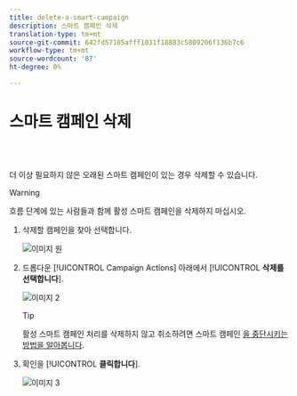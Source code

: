 ```yaml
---
title: delete-a-smart-campaign
description: 스마트 캠페인 삭제
translation-type: tm+mt
source-git-commit: 642fd57105afff1031f18883c5809206f136b7c6
workflow-type: tm+mt
source-wordcount: '87'
ht-degree: 0%

---
```



# 스마트 캠페인 삭제

<br> 

더 이상 필요하지 않은 오래된 스마트 캠페인이 있는 경우 삭제할 수 있습니다.

>[!WARNING]
>
>흐름 단계에 있는 사람들과 함께 활성 스마트 캠페인을 삭제하지 마십시오.

1. 삭제할 캠페인을 찾아 선택합니다.

   ![이미지 원](/help/sky/assets/smart-campaigns/delete-a-smart-campaign/delete-a-smart-campaign-1.png)

1. 드롭다운 [!UICONTROL Campaign Actions] 아래에서 [!UICONTROL **삭제를 선택합니다**].

   ![이미지 2](/help/sky/assets/smart-campaigns/delete-a-smart-campaign/delete-a-smart-campaign-2.png)

   >[!TIP]
   >
   >활성 스마트 캠페인 처리를 삭제하지 않고 취소하려면 스마트 캠페인 [을 중단시키는 방법을 알아봅니다](https://docs.marketo.com/display/DOCS/Abort+a+Smart+Campaign).

1. 확인을 [!UICONTROL **클릭합니다**].

   ![이미지 3](/help/sky/assets/smart-campaigns/delete-a-smart-campaign/delete-a-smart-campaign-3.png)
